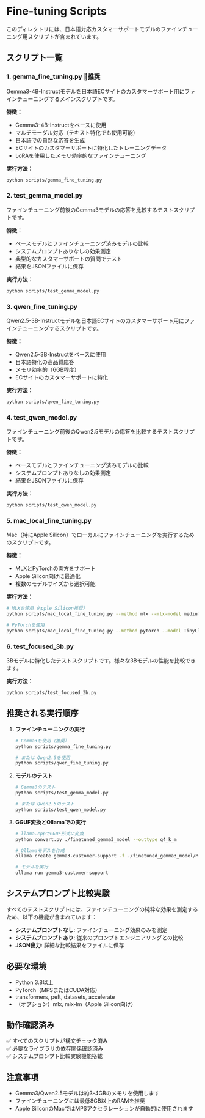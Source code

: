 # Fine-tuning Scripts

このディレクトリには、日本語対応カスタマーサポートモデルのファインチューニング用スクリプトが含まれています。

## スクリプト一覧

### 1. gemma_fine_tuning.py 🌟推奨
Gemma3-4B-Instructモデルを日本語ECサイトのカスタマーサポート用にファインチューニングするメインスクリプトです。

**特徴：**
- Gemma3-4B-Instructをベースに使用
- マルチモーダル対応（テキスト特化でも使用可能）
- 日本語での自然な応答を生成
- ECサイトのカスタマーサポートに特化したトレーニングデータ
- LoRAを使用したメモリ効率的なファインチューニング

**実行方法：**
```bash
python scripts/gemma_fine_tuning.py
```

### 2. test_gemma_model.py
ファインチューニング前後のGemma3モデルの応答を比較するテストスクリプトです。

**特徴：**
- ベースモデルとファインチューニング済みモデルの比較
- システムプロンプトありなしの効果測定
- 典型的なカスタマーサポートの質問でテスト
- 結果をJSONファイルに保存

**実行方法：**
```bash
python scripts/test_gemma_model.py
```

### 3. qwen_fine_tuning.py
Qwen2.5-3B-Instructモデルを日本語ECサイトのカスタマーサポート用にファインチューニングするスクリプトです。

**特徴：**
- Qwen2.5-3B-Instructをベースに使用
- 日本語特化の高品質応答
- メモリ効率的（6GB程度）
- ECサイトのカスタマーサポートに特化

**実行方法：**
```bash
python scripts/qwen_fine_tuning.py
```

### 4. test_qwen_model.py
ファインチューニング前後のQwen2.5モデルの応答を比較するテストスクリプトです。

**特徴：**
- ベースモデルとファインチューニング済みモデルの比較
- システムプロンプトありなしの効果測定
- 結果をJSONファイルに保存

**実行方法：**
```bash
python scripts/test_qwen_model.py
```

### 5. mac_local_fine_tuning.py
Mac（特にApple Silicon）でローカルにファインチューニングを実行するためのスクリプトです。

**特徴：**
- MLXとPyTorchの両方をサポート
- Apple Silicon向けに最適化
- 複数のモデルサイズから選択可能

**実行方法：**
```bash
# MLXを使用（Apple Silicon推奨）
python scripts/mac_local_fine_tuning.py --method mlx --mlx-model medium

# PyTorchを使用
python scripts/mac_local_fine_tuning.py --method pytorch --model TinyLlama/TinyLlama-1.1B-Chat-v1.0
```

### 6. test_focused_3b.py
3Bモデルに特化したテストスクリプトです。様々な3Bモデルの性能を比較できます。

**実行方法：**
```bash
python scripts/test_focused_3b.py
```

## 推奨される実行順序

1. **ファインチューニングの実行**
   ```bash
   # Gemma3を使用（推奨）
   python scripts/gemma_fine_tuning.py
   
   # または Qwen2.5を使用
   python scripts/qwen_fine_tuning.py
   ```

2. **モデルのテスト**
   ```bash
   # Gemma3のテスト
   python scripts/test_gemma_model.py
   
   # または Qwen2.5のテスト
   python scripts/test_qwen_model.py
   ```

3. **GGUF変換とOllamaでの実行**
   ```bash
   # llama.cppでGGUF形式に変換
   python convert.py ./finetuned_gemma3_model --outtype q4_k_m
   
   # Ollamaモデルを作成
   ollama create gemma3-customer-support -f ./finetuned_gemma3_model/Modelfile
   
   # モデルを実行
   ollama run gemma3-customer-support
   ```

## システムプロンプト比較実験

すべてのテストスクリプトには、ファインチューニングの純粋な効果を測定するため、以下の機能が含まれています：

- **システムプロンプトなし**: ファインチューニング効果のみを測定
- **システムプロンプトあり**: 従来のプロンプトエンジニアリングとの比較
- **JSON出力**: 詳細な比較結果をファイルに保存

## 必要な環境

- Python 3.8以上
- PyTorch（MPSまたはCUDA対応）
- transformers, peft, datasets, accelerate
- （オプション）mlx, mlx-lm（Apple Silicon向け）

## 動作確認済み

✅ すべてのスクリプトが構文チェック済み  
✅ 必要なライブラリの依存関係確認済み  
✅ システムプロンプト比較実験機能搭載

## 注意事項

- Gemma3/Qwen2.5モデルは約3-4GBのメモリを使用します
- ファインチューニングには最低8GB以上のRAMを推奨
- Apple SiliconのMacではMPSアクセラレーションが自動的に使用されます